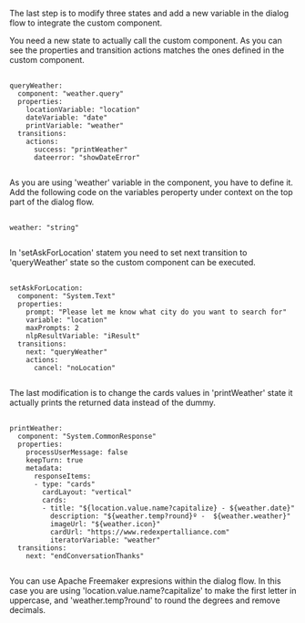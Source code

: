 The last step is to modify three states and add a new variable in the dialog flow to integrate the custom component.

You need a new state to actually call the custom component. As you can see the properties and transition actions matches the ones defined in the custom component.
<pre>
    <code>
queryWeather:
  component: "weather.query"
  properties:
    locationVariable: "location"
    dateVariable: "date"
    printVariable: "weather"
  transitions:
    actions:
      success: "printWeather"
      dateerror: "showDateError"  
    </code>
</pre>
As you are using 'weather' variable in the component, you have to define it. Add the following code on the variables peroperty under context on the top part of the dialog flow.
<pre>
    <code>
weather: "string"
    </code>
</pre>
In 'setAskForLocation' statem you need to set next transition to 'queryWeather' state so the custom component can be executed.
<pre>
    <code>
setAskForLocation:
  component: "System.Text"
  properties:
    prompt: "Please let me know what city do you want to search for"
    variable: "location"
    maxPrompts: 2
    nlpResultVariable: "iResult"      
  transitions:
    next: "queryWeather"
    actions:
      cancel: "noLocation"    
    </code>
</pre>
The last modification is to change the cards values in 'printWeather' state it actually prints the returned data instead of the dummy.
<pre>
    <code>
printWeather:
  component: "System.CommonResponse"
  properties:
    processUserMessage: false
    keepTurn: true
    metadata: 
      responseItems:         
      - type: "cards" 
        cardLayout: "vertical"
        cards:
        - title: "${location.value.name?capitalize} - ${weather.date}"
          description: "${weather.temp?round}º -  ${weather.weather}"
          imageUrl: "${weather.icon}"
          cardUrl: "https://www.redexpertalliance.com" 
          iteratorVariable: "weather"
  transitions:
    next: "endConversationThanks"
    </code>
</pre>
You can use Apache Freemaker expresions within the dialog flow.
In this case you are using 'location.value.name?capitalize' to make the first letter in uppercase, and 'weather.temp?round' to round the degrees and remove decimals.